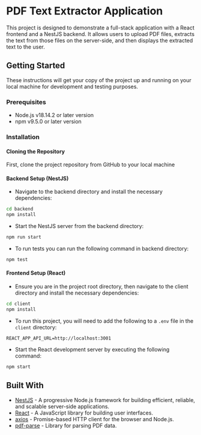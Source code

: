# PDF Text Extractor Application

This project is designed to demonstrate a full-stack application with a React frontend and a NestJS backend. It allows users to upload PDF files, extracts the text from those files on the server-side, and then displays the extracted text to the user.

## Getting Started

These instructions will get your copy of the project up and running on your local machine for development and testing purposes.

### Prerequisites

- Node.js v18.14.2 or later version
- npm v9.5.0 or later version

### Installation

#### Cloning the Repository

First, clone the project repository from GitHub to your local machine

#### Backend Setup (NestJS)

- Navigate to the backend directory and install the necessary dependencies:

```sh
cd backend
npm install
```

- Start the NestJS server from the backend directory:

```sh
npm run start
```

- To run tests you can run the following command in backend directory:

```sh
npm test
```

#### Frontend Setup (React)

- Ensure you are in the project root directory, then navigate to the client directory and install the necessary dependencies:

```sh
cd client
npm install
```

- To run this project, you will need to add the following to a `.env` file in the `client` directory:

```plaintext
REACT_APP_API_URL=http://localhost:3001
```

- Start the React development server by executing the following command:

```sh
npm start
```

## Built With

- [NestJS](https://nestjs.com/) - A progressive Node.js framework for building efficient, reliable, and scalable server-side applications.
- [React](https://reactjs.org/) - A JavaScript library for building user interfaces.
- [axios](https://github.com/axios/axios) - Promise-based HTTP client for the browser and Node.js.
- [pdf-parse](https://www.npmjs.com/package/pdf-parse) - Library for parsing PDF data.
